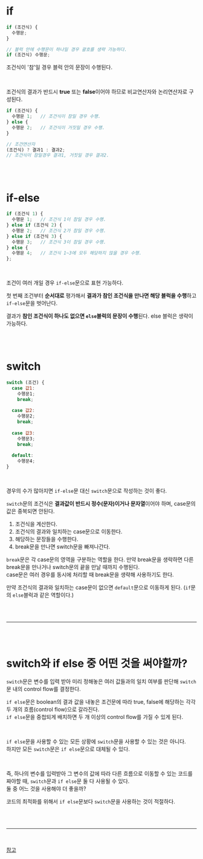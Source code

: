 # if
```javascript
if (조건식) {
  수행문;
}

// 블럭 안에 수행문이 하나일 경우 괄호를 생략 가능하다.
if (조건식) 수행문;
```

조건식이 '참'일 경우 블럭 안의 문장이 수행된다.

<br/>

조건식의 결과가 반드시 **true** 또는 **false**이어야 하므로 비교연산자와 논리연산자로 구성된다.

```javascript
if (조건식) {
  수행문 1;   // 조건식이 참일 경우 수행.
} else {
  수행문 2;   // 조건식이 거짓일 경우 수행.
}
```
```javascript
// 조건연산자
(조건식) ? 결과1 : 결과2;
// 조건식이 참일경우 결과1, 거짓일 경우 결과2.
```

<br/><br/>

# if-else
```javascript
if (조건식 1) {
  수행문 1;   // 조건식 1이 참일 경우 수행.
} else if (조건식 2) {
  수행문 2;   // 조건식 2가 참일 경우 수행.
} else if (조건식 3) {
  수행문 3;   // 조건식 3이 참일 경우 수행.
} else {
  수행문 4;   // 조건식 1~3에 모두 해당하지 않을 경우 수행.
};
```

<br/>

조건이 여러 개일 경우 `if-else`문으로 표현 가능하다.

첫 번째 조건부터 **순서대로** 평가해서 **결과가 참인 조건식을 만나면 해당 블럭을 수행**하고 `if-else`문을 벗어난다.

결과가 **참인 조건식이 하나도 없으면 `else`블럭의 문장이 수행**된다. else 블럭은 생략이 가능하다.

<br/><br/>

# switch
```javascript
switch (조건) {
  case 값1: 
    수행문1;
    break;
    
  case 값2: 
    수행문2;
    break;
    
  case 값3: 
    수행문3;
    break;
    
  default:
    수행문4;
}
```

<br/>

경우의 수가 많아지면 `if-else`문 대신 `switch`문으로 작성하는 것이 좋다. 

`switch`문의 조건식은 **결과값이 반드시 정수(문자)이거나 문자열**이어야 하며, case문의 값은 중복되면 안된다.

1. 조건식을 계산한다.
2. 조건식의 결과와 일치하는 case문으로 이동한다.
3. 해당하는 문장들을 수행한다.
4. break문을 만나면 switch문을 빠져나간다.

`break`문은 각 case문의 영역을 구분하는 역할을 한다. 
만약 break문을 생락하면 다른 break문을 만나거나 switch문의 끝을 만날 때까지 수행된다.      
case문은 여러 경우를 동시에 처리할 때 break문을 생략해 사용하기도 한다.

만약 조건식의 결과와 일치하는 case문이 없으면 `default`문으로 이동하게 된다. (`if`문의 `else`블럭과 같은 역할이다.)




<br/><br/>

***

<br/><br/>


# switch와 if else 중 어떤 것을 써야할까?
`switch`문은 변수를 입력 받아 미리 정해놓은 여러 값들과의 일치 여부를 판단해 `switch`문 내의 control flow를 결정한다.

`if else`문은 boolean의 결과 값을 내놓은 조건문에 따라 true, false에 해당하는 각각 두 개의 흐름(control flow)으로 갈라진다.   
`if else`문을 중첩되게 배치하면 두 개 이상의 control flow를 가질 수 있게 된다. 

<br/>

`if else`문을 사용할 수 있는 모든 상황에 `switch`문을 사용할 수 있는 것은 아니다.   
하지만 모든 `switch`문은 `if else`문으로 대체될 수 있다.

<br/>

즉, 하나의 변수를 입력받아 그 변수의 값에 따라 다른 흐름으로 이동할 수 있는 코드를 짜야할 때, `switch`문과 `if else`문 둘 다 사용될 수 있다.    
둘 중 어느 것을 사용해야 더 좋을까?

코드의 최적화를 위해서 `if else`문보다 `switch`문을 사용하는 것이 적절하다.




<br/><br/>

***

<br/>

[참고](https://aahc.tistory.com/6)











